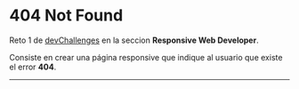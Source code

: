 # **404 Not Found**

Reto 1 de [devChallenges](devChallenches.io) en la seccion **Responsive Web Developer**.

Consiste en crear una página responsive que indique al usuario que existe el error **404**.

---